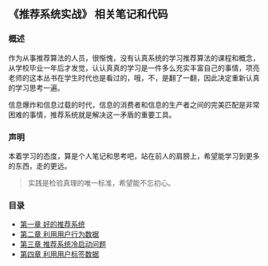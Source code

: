 ## 《推荐系统实战》 相关笔记和代码

### 概述
作为从事推荐算法的人员，很惭愧，没有认真系统的学习推荐算法的课程和概念，从学校毕业一年后才发觉，认认真真的学习是一件多么充实丰富自己的事情，项亮老师的这本丛书在学生时代也是看过的，哦，不，是翻了一翻，因此决定重新认真的学习思考一遍。

信息爆炸和信息过载的时代，信息的消费者和信息的生产者之间的完美匹配是非常困难的事情，推荐系统就是解决这一矛盾的重要工具。  


### 声明
本着学习的态度，算是个人笔记和思考吧，站在前人的肩膀上，希望能学习到更多的东西，走的更远。
> 实践是检验真理的唯一标准，希望能不忘初心。

### 目录
* [第一章 好的推荐系统](https://github.com/Roc-J/Recommendadtion_System/tree/master/Ch01)
* [第二章 利用用户行为数据](https://github.com/Roc-J/Recommendadtion_System/tree/master/Ch02)
* [第三章 推荐系统冷启动问题](https://github.com/Roc-J/Recommendadtion_System/tree/master/Ch03)
* [第四章 利用用户标签数据](https://github.com/Roc-J/Recommendadtion_System/tree/master/Ch04)